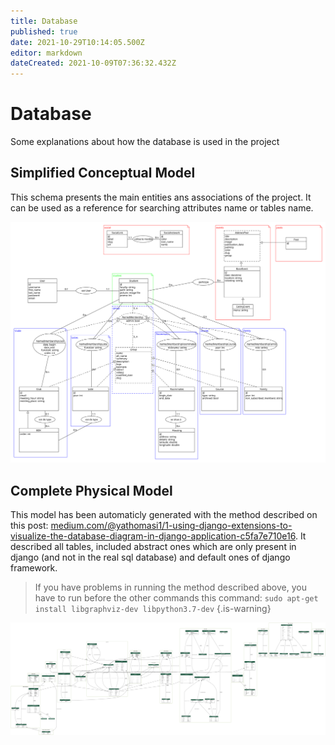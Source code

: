 ```yaml
---
title: Database
published: true
date: 2021-10-29T10:14:05.500Z
editor: markdown
dateCreated: 2021-10-09T07:36:32.432Z
---
```


# Database

Some explanations about how the database is used in the project

## Simplified Conceptual Model

This schema presents the main entities ans associations of the project. It can be used as a reference for searching attributes name or tables name.

[![schema_bdd.svg](/schema_bdd_simplified.svg)](/schema_bdd_simplified.svg)

## Complete Physical Model

This model has been automaticly generated with the method described on this post: [medium.com/@yathomasi1/1-using-django-extensions-to-visualize-the-database-diagram-in-django-application-c5fa7e710e16](https://medium.com/@yathomasi1/1-using-django-extensions-to-visualize-the-database-diagram-in-django-application-c5fa7e710e16). It described all tables, included abstract ones which are only present in django (and not in the real sql database) and default ones of django framework.

> If you have problems in running the method described above, you have to run before the other commands this command:
> `sudo apt-get install libgraphviz-dev libpython3.7-dev`
> {.is-warning}

[![schema_bdd_complete.png](/schema_bdd_complete.png)](/schema_bdd_complete.png)
